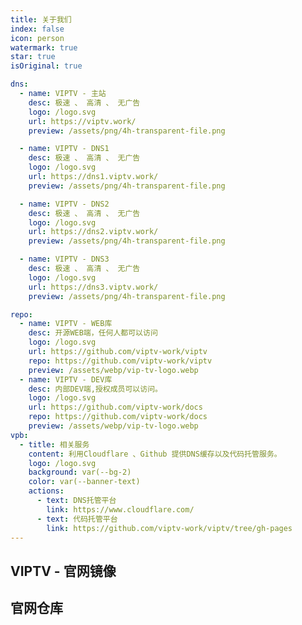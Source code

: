 ```yaml
---
title: 关于我们
index: false
icon: person
watermark: true
star: true
isOriginal: true

dns:
  - name: VIPTV - 主站
    desc: 极速 、 高清 、 无广告
    logo: /logo.svg
    url: https://viptv.work/
    preview: /assets/png/4h-transparent-file.png

  - name: VIPTV - DNS1
    desc: 极速 、 高清 、 无广告
    logo: /logo.svg
    url: https://dns1.viptv.work/
    preview: /assets/png/4h-transparent-file.png

  - name: VIPTV - DNS2
    desc: 极速 、 高清 、 无广告
    logo: /logo.svg
    url: https://dns2.viptv.work/
    preview: /assets/png/4h-transparent-file.png

  - name: VIPTV - DNS3
    desc: 极速 、 高清 、 无广告
    logo: /logo.svg
    url: https://dns3.viptv.work/
    preview: /assets/png/4h-transparent-file.png

repo:
  - name: VIPTV - WEB库
    desc: 开源WEB端，任何人都可以访问
    logo: /logo.svg
    url: https://github.com/viptv-work/viptv
    repo: https://github.com/viptv-work/viptv
    preview: /assets/webp/vip-tv-logo.webp
  - name: VIPTV - DEV库
    desc: 内部DEV端,授权成员可以访问。
    logo: /logo.svg
    url: https://github.com/viptv-work/docs
    repo: https://github.com/viptv-work/docs
    preview: /assets/webp/vip-tv-logo.webp
vpb:
  - title: 相关服务
    content: 利用Cloudflare 、Github 提供DNS缓存以及代码托管服务。
    logo: /logo.svg
    background: var(--bg-2)
    color: var(--banner-text)
    actions:
      - text: DNS托管平台
        link: https://www.cloudflare.com/
      - text: 代码托管平台
        link: https://github.com/viptv-work/viptv/tree/gh-pages
---
```


<VPBanner
  v-for="item in $frontmatter.vpb"
  :key="item.link"
  v-bind="item"
/>

## VIPTV - 官网镜像
<SiteInfo
  v-for="item in $frontmatter.dns"
  :key="item.link"
  v-bind="item"
/>

## 官网仓库
<SiteInfo
  v-for="item in $frontmatter.repo"
  :key="item.link"
  v-bind="item"
/>
